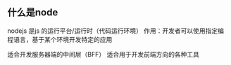 ## 什么是node

nodejs 是js 的运行平台/运行时（代码运行环境）
作用：开发者可以使用指定编程语言，基于某个环境开发特定的应用

适合开发服务器端的中间层（BFF）
适合用于开发前端方向的各种工具
